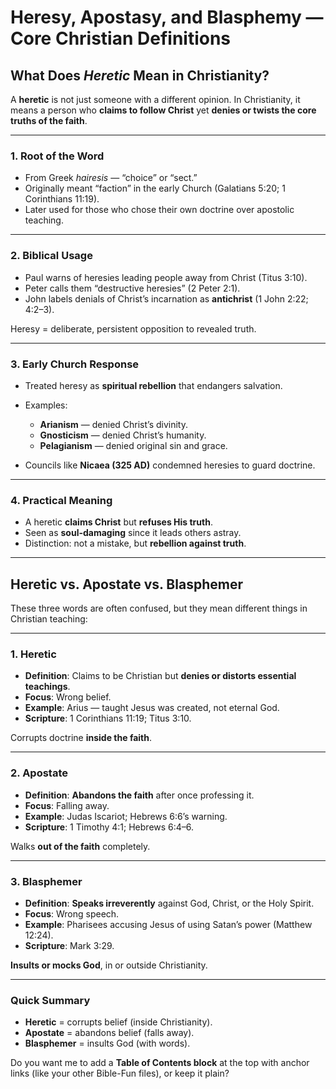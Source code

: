 # Heresy, Apostasy, and Blasphemy — Core Christian Definitions

## What Does *Heretic* Mean in Christianity?

A **heretic** is not just someone with a different opinion. In Christianity, it means a person who **claims to follow Christ** yet **denies or twists the core truths of the faith**.

---

### 1. Root of the Word

* From Greek *hairesis* — “choice” or “sect.”
* Originally meant “faction” in the early Church (Galatians 5:20; 1 Corinthians 11:19).
* Later used for those who chose their own doctrine over apostolic teaching.

---

### 2. Biblical Usage

* Paul warns of heresies leading people away from Christ (Titus 3:10).
* Peter calls them “destructive heresies” (2 Peter 2:1).
* John labels denials of Christ’s incarnation as **antichrist** (1 John 2:22; 4:2–3).

Heresy = deliberate, persistent opposition to revealed truth.

---

### 3. Early Church Response

* Treated heresy as **spiritual rebellion** that endangers salvation.
* Examples:

  * **Arianism** — denied Christ’s divinity.
  * **Gnosticism** — denied Christ’s humanity.
  * **Pelagianism** — denied original sin and grace.
* Councils like **Nicaea (325 AD)** condemned heresies to guard doctrine.

---

### 4. Practical Meaning

* A heretic **claims Christ** but **refuses His truth**.
* Seen as **soul-damaging** since it leads others astray.
* Distinction: not a mistake, but **rebellion against truth**.

---

## Heretic vs. Apostate vs. Blasphemer

These three words are often confused, but they mean different things in Christian teaching:

---

### 1. Heretic

* **Definition**: Claims to be Christian but **denies or distorts essential teachings**.
* **Focus**: Wrong belief.
* **Example**: Arius — taught Jesus was created, not eternal God.
* **Scripture**: 1 Corinthians 11:19; Titus 3:10.

Corrupts doctrine **inside the faith**.

---

### 2. Apostate

* **Definition**: **Abandons the faith** after once professing it.
* **Focus**: Falling away.
* **Example**: Judas Iscariot; Hebrews 6:6’s warning.
* **Scripture**: 1 Timothy 4:1; Hebrews 6:4–6.

Walks **out of the faith** completely.

---

### 3. Blasphemer

* **Definition**: **Speaks irreverently** against God, Christ, or the Holy Spirit.
* **Focus**: Wrong speech.
* **Example**: Pharisees accusing Jesus of using Satan’s power (Matthew 12:24).
* **Scripture**: Mark 3:29.

**Insults or mocks God**, in or outside Christianity.

---

### Quick Summary

* **Heretic** = corrupts belief (inside Christianity).
* **Apostate** = abandons belief (falls away).
* **Blasphemer** = insults God (with words).

Do you want me to add a **Table of Contents block** at the top with anchor links (like your other Bible-Fun files), or keep it plain?
